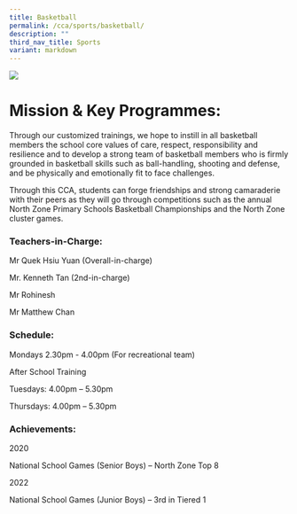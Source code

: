 ```yaml
---
title: Basketball
permalink: /cca/sports/basketball/
description: ""
third_nav_title: Sports
variant: markdown
---
```

![](/images/CCA/bball%20s.jpg)


# **Mission & Key Programmes:**

Through our customized trainings, we hope to instill in all basketball members the school core values of care, respect, responsibility and resilience and to develop a strong team of basketball members who is firmly grounded in basketball skills such as ball-handling, shooting and defense, and be physically and emotionally fit to face challenges.

Through this CCA, students can forge friendships and strong camaraderie with their peers as they will go through competitions such as the annual North Zone Primary Schools Basketball Championships and the North Zone cluster games.

### Teachers-in-Charge:

Mr Quek Hsiu Yuan (Overall-in-charge)

Mr. Kenneth Tan (2nd-in-charge)

Mr Rohinesh

Mr Matthew Chan

### Schedule:

Mondays 2.30pm - 4.00pm (For recreational team)

After School Training

Tuesdays: 4.00pm – 5.30pm

Thursdays: 4.00pm – 5.30pm

### Achievements:

2020

National School Games (Senior Boys) – North Zone Top 8

2022

National School Games (Junior Boys) – 3rd in Tiered 1